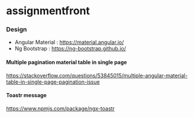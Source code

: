 # assignmentfront
### Design
- Angular Material : https://material.angular.io/
- Ng Bootstrap : https://ng-bootstrap.github.io/

#### Multiple pagination material table in single page
https://stackoverflow.com/questions/53845015/multiple-angular-material-table-in-single-page-pagination-issue

#### Toastr message
https://www.npmjs.com/package/ngx-toastr
